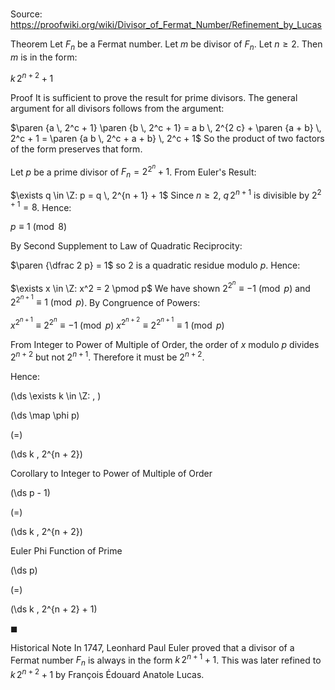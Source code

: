 # 

Source: https://proofwiki.org/wiki/Divisor_of_Fermat_Number/Refinement_by_Lucas

Theorem
Let $F_n$ be a Fermat number.
Let $m$ be divisor of $F_n$.
Let $n \ge 2$.
Then $m$ is in the form:

$k \, 2^{n + 2} + 1$


Proof
It is sufficient to prove the result for prime divisors.
The general argument for all divisors follows from the argument:

$\paren {a \, 2^c + 1} \paren {b \, 2^c + 1} = a b \, 2^{2 c} + \paren {a + b} \, 2^c + 1 = \paren {a b \, 2^c + a + b} \, 2^c + 1$
So the product of two factors of the form preserves that form.

Let $p$ be a prime divisor of $F_n = 2^{2^n} + 1$.
From Euler's Result:

$\exists q \in \Z: p = q \, 2^{n + 1} + 1$
Since $n \ge 2$, $q \, 2^{n + 1}$ is divisible by $2^{2 + 1} = 8$.
Hence:

$p \equiv 1 \pmod 8$

By Second Supplement to Law of Quadratic Reciprocity:

$\paren {\dfrac 2 p} = 1$
so $2$ is a quadratic residue modulo $p$.
Hence:

$\exists x \in \Z: x^2 = 2 \pmod p$
We have shown $2^{2^n} \equiv -1 \pmod p$ and $2^{2^{n + 1} } \equiv 1 \pmod p$.
By Congruence of Powers:

$x^{2^{n + 1} } \equiv 2^{2^n} \equiv -1 \pmod p$
$x^{2^{n + 2} } \equiv 2^{2^{n + 1}} \equiv 1 \pmod p$

From Integer to Power of Multiple of Order, the order of $x$ modulo $p$ divides $2^{n + 2}$ but not $2^{n + 1}$.
Therefore it must be $2^{n + 2}$.

Hence:










\(\ds \exists k \in \Z: \, \)



\(\ds \map \phi p\)

\(=\)







\(\ds k \, 2^{n + 2}\)





Corollary to Integer to Power of Multiple of Order














\(\ds p - 1\)

\(=\)







\(\ds k \, 2^{n + 2}\)





Euler Phi Function of Prime














\(\ds p\)

\(=\)







\(\ds k \, 2^{n + 2} + 1\)









$\blacksquare$


Historical Note
In $1747$, Leonhard Paul Euler proved that a divisor of a Fermat number $F_n$ is always in the form $k \, 2^{n + 1} + 1$.
This was later refined to $k \, 2^{n + 2} + 1$ by François Édouard Anatole Lucas.





